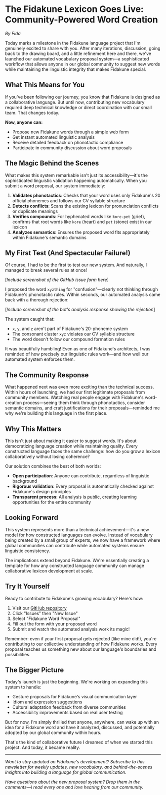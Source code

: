 # The Fidakune Lexicon Goes Live: Community-Powered Word Creation

*By Fida*

Today marks a milestone in the Fidakune language project that I'm genuinely excited to share with you. After many iterations, discussion, going back to the drawing board, and a little refinement here and there, we've launched our automated vocabulary proposal system—a sophisticated workflow that allows anyone in our global community to suggest new words while maintaining the linguistic integrity that makes Fidakune special.

## What This Means for You

If you've been following our journey, you know that Fidakune is designed as a collaborative language. But until now, contributing new vocabulary required deep technical knowledge or direct coordination with our small team. That changes today.

**Now, anyone can:**
- Propose new Fidakune words through a simple web form
- Get instant automated linguistic analysis
- Receive detailed feedback on phonotactic compliance
- Participate in community discussion about word proposals

## The Magic Behind the Scenes

What makes this system remarkable isn't just its accessibility—it's the sophisticated linguistic validation happening automatically. When you submit a word proposal, our system immediately:

1. **Validates phonotactics**: Checks that your word uses only Fidakune's 20 official phonemes and follows our CV syllable structure
2. **Detects conflicts**: Scans the existing lexicon for pronunciation conflicts or duplicate meanings
3. **Verifies compounds**: For hyphenated words like `kore-pet` (grief), confirms that root words like `kore` (heart) and `pet` (stone) exist in our lexicon
4. **Analyzes semantics**: Ensures the proposed word fits appropriately within Fidakune's semantic domains

## My First Test (And Spectacular Failure!)

Of course, I had to be the first to test our new system. And naturally, I managed to break several rules at once! 

[*Include screenshot of the GitHub issue form here*]

I proposed the word `xyzthing` for "confusion"—clearly not thinking through Fidakune's phonotactic rules. Within seconds, our automated analysis came back with a thorough rejection:

[*Include screenshot of the bot's analysis response showing the rejection*]

The system caught that:
- `x`, `y`, and `z` aren't part of Fidakune's 20-phoneme system
- The consonant cluster `xyz` violates our CV syllable structure
- The word doesn't follow our compound formation rules

It was beautifully humbling! Even as one of Fidakune's architects, I was reminded of how precisely our linguistic rules work—and how well our automated system enforces them.

## The Community Response

What happened next was even more exciting than the technical success. Within hours of launching, we had our first legitimate proposals from community members. Watching real people engage with Fidakune's word-creation process—seeing them think through phonotactics, consider semantic domains, and craft justifications for their proposals—reminded me why we're building this language in the first place.

## Why This Matters

This isn't just about making it easier to suggest words. It's about democratizing language creation while maintaining quality. Every constructed language faces the same challenge: how do you grow a lexicon collaboratively without losing coherence?

Our solution combines the best of both worlds:
- **Open participation**: Anyone can contribute, regardless of linguistic background
- **Rigorous validation**: Every proposal is automatically checked against Fidakune's design principles
- **Transparent process**: All analysis is public, creating learning opportunities for the entire community

## Looking Forward

This system represents more than a technical achievement—it's a new model for how constructed languages can evolve. Instead of vocabulary being created by a small group of experts, we now have a framework where global communities can contribute while automated systems ensure linguistic consistency.

The implications extend beyond Fidakune. We're essentially creating a template for how any constructed language community can manage collaborative lexicon development at scale.

## Try It Yourself

Ready to contribute to Fidakune's growing vocabulary? Here's how:

1. Visit our [GitHub repository](https://github.com/jlillywh/Fidakune-Language)
2. Click "Issues" then "New Issue"
3. Select "Fidakune Word Proposal"
4. Fill out the form with your proposed word
5. Submit and watch the automated analysis work its magic!

Remember: even if your first proposal gets rejected (like mine did!), you're contributing to our collective understanding of how Fidakune works. Every proposal teaches us something new about our language's boundaries and possibilities.

## The Bigger Picture

Today's launch is just the beginning. We're working on expanding this system to handle:
- Gesture proposals for Fidakune's visual communication layer
- Idiom and expression suggestions
- Cultural adaptation feedback from diverse communities
- Accessibility improvements based on real user testing

But for now, I'm simply thrilled that anyone, anywhere, can wake up with an idea for a Fidakune word and have it analyzed, discussed, and potentially adopted by our global community within hours.

That's the kind of collaborative future I dreamed of when we started this project. And today, it became reality.

---

*Want to stay updated on Fidakune's development? Subscribe to this newsletter for weekly updates, new vocabulary, and behind-the-scenes insights into building a language for global communication.*

*Have questions about the new proposal system? Drop them in the comments—I read every one and love hearing from our community.*